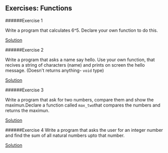 ## Exercises: Functions

######Exercise 1

Write a program that calculates 6^5. Declare your own function to do this.

[Solution](../code/4.Functions/e_4.1.cpp)


######Exercise 2

Write a program that asks a name say hello. Use your own function, that recives a string of characters (name) and prints on screen the hello message. (Doesn't returns anything- `void` type)

[Solution](../code/4.Functions/e_4.2.cpp)


######Exercise 3

Write a program that ask for two numbers, compare them and show the maximun.Declare a function called `max_two`that compares the numbers and returns the maximun.


 [Solution](../code/4.Functions/e_4.3.cpp)



######Exercise 4
Write a program that asks the user for an integer number and find the sum of all natural numbers upto that number.

[Solution](../code/4.Functions/e_4.4.cpp)
